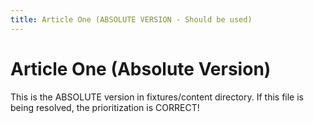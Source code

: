 ```yaml
---
title: Article One (ABSOLUTE VERSION - Should be used)
---
```


# Article One (Absolute Version)

This is the ABSOLUTE version in fixtures/content directory.
If this file is being resolved, the prioritization is CORRECT!

